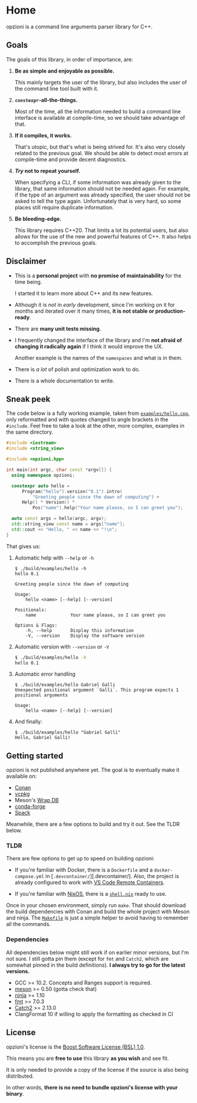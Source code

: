 # Home

opzioni is a command line arguments parser library for C++.

## Goals

The goals of this library, in order of importance, are:

1. **Be as simple and enjoyable as possible.**

    This mainly targets the user of the library, but also includes the user of the command line tool built with it.

1. **`constexpr`-all-the-things.**

    Most of the time, all the information needed to build a command line interface is available at compile-time, so we should take advantage of that.

1. **If it compiles, it works.**

    That's utopic, but that's what is being strived for.
    It's also very closely related to the previous goal.
    We should be able to detect most errors at compile-time and provide decent diagnostics.

1. **_Try_ not to repeat yourself.**

    When specifying a CLI, if some information was already given to the library, that same information should not be needed again.
    For example, if the type of an argument was already specified, the user should not be asked to tell the type again.
    Unfortunately that is very hard, so some places still require duplicate information.

1. **Be bleeding-edge.**

    This library requires C++20.
    That limits a lot its potential users, but also allows for the use of the new and powerful features of C++.
    It also helps to accomplish the previous goals.

## Disclaimer

- This is a **personal project** with **no promise of maintainability** for the time being.

    I started it to learn more about C++ and its new features.

- Although it is *not* in *early* development, since I'm working on it for months and iterated over it many times,
    **it is not stable or production-ready**.

- There are **many unit tests missing**.

- I frequently changed the interface of the library and I'm **not afraid of changing it radically again** if I think it would improve the UX.

    Another example is the names of the `namespaces` and what is in them.

- There is *a lot* of polish and optimization work to do.

- There is a whole documentation to write.

## Sneak peek

The code below is a fully working example, taken from [`examples/hello.cpp`][examples/hello], only reformatted and with quotes changed to angle brackets in the `#include`.
Feel free to take a look at the other, more complex, examples in the same directory.

```cpp
#include <iostream>
#include <string_view>

#include <opzioni.hpp>

int main(int argc, char const *argv[]) {
  using namespace opzioni;

  constexpr auto hello =
      Program("hello").version("0.1").intro(
          "Greeting people since the dawn of computing") +
      Help() * Version() *
          Pos("name").help("Your name please, so I can greet you");

  auto const args = hello(argc, argv);
  std::string_view const name = args["name"];
  std::cout << "Hello, " << name << "!\n";
}
```

That gives us:

1. Automatic help with `--help` or `-h`

    ```
    $ ./build/examples/hello -h
    hello 0.1

    Greeting people since the dawn of computing

    Usage:
        hello <name> [--help] [--version]

    Positionals:
        name             Your name please, so I can greet you

    Options & Flags:
        -h, --help       Display this information
        -V, --version    Display the software version
    ```

1. Automatic version with `--version` or `-V`

    ```sh
    $ ./build/examples/hello -V
    hello 0.1
    ```

1. Automatic error handling

    ```
    $ ./build/examples/hello Gabriel Galli
    Unexpected positional argument `Galli`. This program expects 1 positional arguments

    Usage:
        hello <name> [--help] [--version]
    ```

1. And finally:

    ```
    $ ./build/examples/hello "Gabriel Galli"
    Hello, Gabriel Galli!
    ```

## Getting started

opzioni is not published anywhere yet.
The goal is to eventually make it available on:

- [Conan](https://conan.io/)
- [vcpkg](https://github.com/microsoft/vcpkg)
- Meson's [Wrap DB](https://wrapdb.mesonbuild.com/)
- [conda-forge](https://conda-forge.org/)
- [Spack](https://spack.io/)

Meanwhile, there are a few options to build and try it out. See the TLDR below.

### TLDR

There are few options to get up to speed on building opzioni:

- If you're familiar with Docker, there is a `Dockerfile` and a `docker-compose.yml` in [`.devcontainer/`][.devcontainer/].
    Also, the project is already configured to work with [VS Code Remote Containers](https://code.visualstudio.com/docs/remote/containers).

- If you're familiar with [NixOS](https://nixos.org/), there is a [`shell.nix`][shell.nix] ready to use.

Once in your chosen environment, simply run `make`.
That should download the build dependencies with Conan and build the whole project with Meson and ninja.
The [`Makefile`][Makefile] is just a simple helper to avoid having to remember all the commands.

### Dependencies

All dependencies below might still work if on earlier minor versions, but I'm not sure.
I still gotta pin them (except for `fmt` and `Catch2`, which are somewhat pinned in the build definitions).
**I always try to go for the latest versions.**

- GCC >= 10.2. Concepts and Ranges support is required.
- [meson](https://mesonbuild.com/) >= 0.50 (gotta check that)
- [ninja](https://ninja-build.org/) >= 1.10
- [fmt](https://fmt.dev/) >= 7.0.3
- [Catch2](https://github.com/catchorg/Catch2/) >= 2.13.0
- ClangFormat 10 if willing to apply the formatting as checked in CI

## License

opzioni's license is the [Boost Software License (BSL) 1.0][license].

This means you are **free to use** this library **as you wish** and see fit.

It is only needed to provide a copy of the license if the source is also being distributed.

In other words, **there is no need to bundle opzioni's license with your binary**.

<!-- links -->
[issues/5]: https://github.com/ggabriel96/opzioni/issues/5
[examples/hello]: https://github.com/ggabriel96/opzioni/blob/main/examples/hello.cpp
[.devcontainer]: https://github.com/ggabriel96/opzioni/blob/main/.devcontainer/
[Makefile]: https://github.com/ggabriel96/opzioni/blob/main/Makefile
[shell.nix]: https://github.com/ggabriel96/opzioni/blob/main/shell.nix
[license]: https://github.com/ggabriel96/opzioni/blob/main/LICENSE
